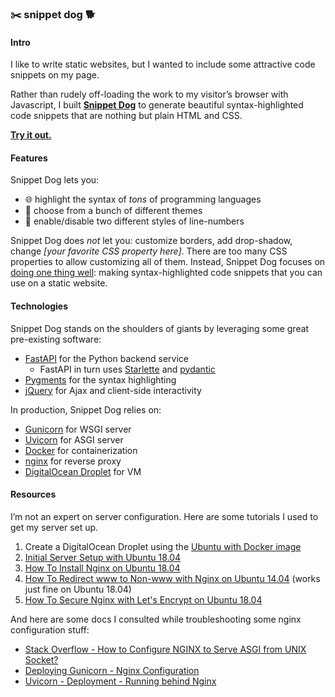 ### :scissors: snippet dog :dog2:

#### Intro

I like to write static websites, but I wanted to include some attractive code snippets on my page. 

Rather than rudely off-loading the work to my visitor’s browser with Javascript, I built [**Snippet Dog**](https://snippet.dog) to generate beautiful syntax-highlighted code snippets that are nothing but plain HTML and CSS.

**[Try it out.](https://snippet.dog)**

#### Features

Snippet Dog lets you:

- :globe_with_meridians: highlight the syntax of *tons* of programming languages
- :art: choose from a bunch of different themes
- :1234: enable/disable two different styles of line-numbers

Snippet Dog does *not* let you: customize borders, add drop-shadow, change *[your favorite CSS property here]*. There are too many CSS properties to allow customizing all of them. Instead, Snippet Dog focuses on [doing one thing well](https://en.wikipedia.org/wiki/Unix_philosophy#Do_One_Thing_and_Do_It_Well): making syntax-highlighted code snippets that you can use on a static website.

#### Technologies

Snippet Dog stands on the shoulders of giants by leveraging some great pre-existing software:

- [FastAPI](https://fastapi.tiangolo.com/) for the Python backend service
  - FastAPI in turn uses [Starlette](https://www.starlette.io/) and [pydantic](https://pydantic-docs.helpmanual.io/)
- [Pygments](https://pygments.org/) for the syntax highlighting
- [jQuery](https://jquery.com/) for Ajax and client-side interactivity

In production, Snippet Dog relies on:

- [Gunicorn](https://gunicorn.org/) for WSGI server
- [Uvicorn](https://www.uvicorn.org/) for ASGI server
- [Docker](https://www.docker.com/) for containerization
- [nginx](http://nginx.org/) for reverse proxy
- [DigitalOcean Droplet](https://www.digitalocean.com/products/droplets/) for VM

#### Resources

I’m not an expert on server configuration. Here are some tutorials I used to get my server set up.

1. Create a DigitalOcean Droplet using the [Ubuntu with Docker image](https://marketplace.digitalocean.com/apps/docker
   )
2. [Initial Server Setup with Ubuntu 18.04](https://www.digitalocean.com/community/tutorials/initial-server-setup-with-ubuntu-18-04
   )
3. [How To Install Nginx on Ubuntu 18.04](https://www.digitalocean.com/community/tutorials/how-to-install-nginx-on-ubuntu-18-04)
4. [How To Redirect www to Non-www with Nginx on Ubuntu 14.04](https://www.digitalocean.com/community/tutorials/how-to-redirect-www-to-non-www-with-nginx-on-ubuntu-14-04) (works just fine on Ubuntu 18.04)
5. [How To Secure Nginx with Let's Encrypt on Ubuntu 18.04](https://www.digitalocean.com/community/tutorials/how-to-secure-nginx-with-let-s-encrypt-on-ubuntu-18-04)

And here are some docs I consulted while troubleshooting some nginx configuration stuff:

- [Stack Overflow - How to Configure NGINX to Serve ASGI from UNIX Socket?](https://stackoverflow.com/questions/57532987/how-to-configure-nginx-to-serve-asgi-from-unix-socket)
- [Deploying Gunicorn - Nginx Configuration](https://docs.gunicorn.org/en/stable/deploy.html)
- [Uvicorn - Deployment - Running behind Nginx](https://www.uvicorn.org/deployment/#running-behind-nginx)